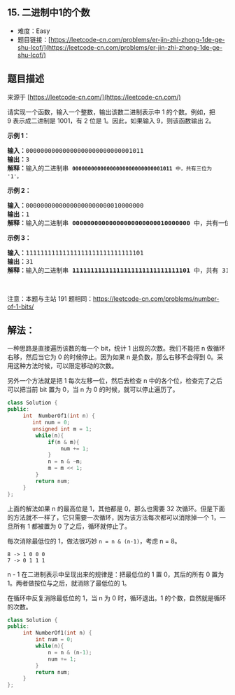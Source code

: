 ## 15. 二进制中1的个数

- 难度：Easy
- 题目链接：[https://leetcode-cn.com/problems/er-jin-zhi-zhong-1de-ge-shu-lcof/](https://leetcode-cn.com/problems/er-jin-zhi-zhong-1de-ge-shu-lcof/)


## 题目描述

来源于 [https://leetcode-cn.com/](https://leetcode-cn.com/)

<p>请实现一个函数，输入一个整数，输出该数二进制表示中 1 的个数。例如，把 9&nbsp;表示成二进制是 1001，有 2 位是 1。因此，如果输入 9，则该函数输出 2。</p>

<p><strong>示例 1：</strong></p>

<pre><strong>输入：</strong>00000000000000000000000000001011
<strong>输出：</strong>3
<strong>解释：</strong>输入的二进制串 <code><strong>00000000000000000000000000001011</strong>&nbsp;中，共有三位为 &#39;1&#39;。</code>
</pre>

<p><strong>示例 2：</strong></p>

<pre><strong>输入：</strong>00000000000000000000000010000000
<strong>输出：</strong>1
<strong>解释：</strong>输入的二进制串 <strong>00000000000000000000000010000000</strong>&nbsp;中，共有一位为 &#39;1&#39;。
</pre>

<p><strong>示例 3：</strong></p>

<pre><strong>输入：</strong>11111111111111111111111111111101
<strong>输出：</strong>31
<strong>解释：</strong>输入的二进制串 <strong>11111111111111111111111111111101</strong> 中，共有 31 位为 &#39;1&#39;。</pre>

<p>&nbsp;</p>

<p>注意：本题与主站 191 题相同：<a href="https://leetcode-cn.com/problems/number-of-1-bits/">https://leetcode-cn.com/problems/number-of-1-bits/</a></p>


## 解法：

一种思路是直接遍历该数的每一个 bit，统计 1 出现的次数。我们不能把 n 做循环右移，然后当它为 0 的时候停止。因为如果 n 是负数，那么右移不会得到 0。采用这种方法时候，可以限定移动的次数。

另外一个方法就是把 1 每次左移一位，然后去检查 n 中的各个位，检查完了之后可以把当前 bit 置为 0，当 n 为 0 的时候，就可以停止遍历了。


```c++
class Solution {
public:
     int  NumberOf1(int n) {
        int num = 0;
        unsigned int m = 1;
         while(n){
             if(n & m){
                 num += 1;
             }
             n = n & ~m;
             m = m << 1;
         }
         return num;
     }
};
```

上面的解法如果 n 的最高位是 1，其他都是 0，那么也需要 32 次循环。但是下面的方法就不一样了，它只需要一次循环，因为该方法每次都可以消除掉一个 1，一旦所有 1 都被置为 0 了之后，循环就停止了。

每次消除最低位的 1，做法很巧妙 `n = n & (n-1)`，考虑 n = 8。

```
8 -> 1 0 0 0
7 -> 0 1 1 1
```

n - 1 在二进制表示中呈现出来的规律是：把最低位的 1 置 0，其后的所有 0 置为 1。两者做按位与之后，就消除了最低位的 1。

在循环中反复消除最低位的 1，当 n 为 0 时，循环退出。1 的个数，自然就是循环的次数。


```c++
class Solution {
public:
     int NumberOf1(int n) {
         int num = 0;
         while(n){
             n = n & (n-1);
             num += 1;
         }
         return num;
     }
};
```